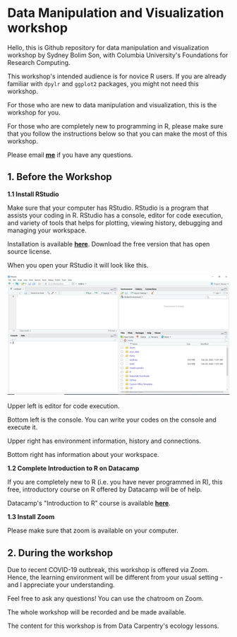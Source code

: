 # Data Manipulation and Visualization workshop

Hello, this is Github repository for data manipulation and visualization workshop by Sydney Bolim Son, with Columbia University's Foundations for Research Computing.

This workshop's intended audience is for novice R users. If you are already familiar with `dpylr` and `ggplot2` packages, you might not need this workshop.

For those who are new to data manipulation and visualization, this is the workshop for you.

For those who are completely new to programming in R, please make sure that you follow the instructions below so that you can make the most of this workshop.

Please email [**me**](mailto:bs3222@columbia.edu) if you have any questions.

## 1. Before the Workshop

**1.1 Install RStudio**

Make sure that your computer has RStudio. RStudio is a program that assists your coding in R. RStudio has a console, editor for code execution, and variety of tools that helps for plotting, viewing history, debugging and managing your workspace.

Installation is available [**here**](https://rstudio.com/products/rstudio/download/). Download the free version that has open source license.

When you open your RStudio it will look like this.

![RStudio](/images/rstudio.PNG)

Upper left is editor for code execution.

Bottom left is the console. You can write your codes on the console and execute it.

Upper right has environment information, history and connections.

Bottom right has information about your workspace.


**1.2 Complete Introduction to R on Datacamp**

If you are completely new to R (i.e. you have never programmed in R), this free, introductory course on R offered by Datacamp will be of help.

Datacamp's "Introduction to R" course is available [**here**](https://learn.datacamp.com/courses/free-introduction-to-r).


**1.3 Install Zoom**

Please make sure that zoom is available on your computer.


## 2. During the workshop

Due to recent COVID-19 outbreak, this workshop is offered via Zoom. Hence, the learning environment will be different from your usual setting - and I appreciate your understanding.

Feel free to ask any questions! You can use the chatroom on Zoom.

The whole workshop will be recorded and be made available.




The content for this workshop is from Data Carpentry's ecology lessons.
